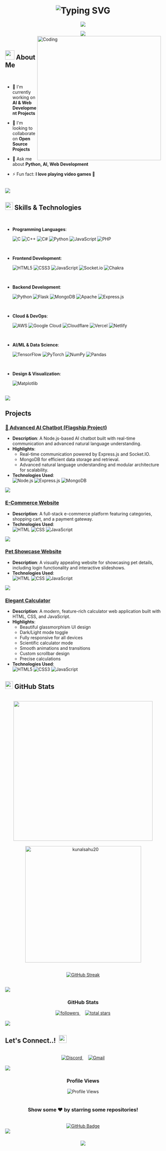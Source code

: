 <h1 align="center">
  <div align="center">
    <img src="https://readme-typing-svg.herokuapp.com?font=Righteous&size=35&duration=3500&pause=1000&color=F7F7F7&center=true&vCenter=true&random=false&width=500&height=70&lines=Hi+there!+%F0%9F%91%8B;I'm+Kunal+Sahu;Welcome+to+my+Profile!" alt="Typing SVG" />
  </div>
</h1>

<p align="center">
  <a href="https://github.com/DenverCoder1/readme-typing-svg">
    <img src="https://readme-typing-svg.herokuapp.com?font=Time+New+Roman&color=cyan&size=25&center=true&vCenter=true&width=600&height=100&lines=Machine+Learning+Enthusiast;Active+Learner/Researcher;Love+to+learn+new+stuff..❤">
  </a>
</p>

<div align="center">
  <img src="https://user-images.githubusercontent.com/73097560/115834477-dbab4500-a447-11eb-908a-139a6edaec5c.gif">
</div>

<img align="right" alt="Coding" width="400" src="https://user-images.githubusercontent.com/74038190/229223263-cf2e4b07-2615-4f87-9c38-e37600f8381a.gif">

<br>

## <picture><img src="https://media2.giphy.com/media/QssGEmpkyEOhBCb7e1/giphy.gif?cid=ecf05e47a0n3gi1bfqntqmob8g9aid1oyj2wr3ds3mg700bl&rid=giphy.gif" width ="30px"></picture> **About Me**

<br>

- 🔭 I'm currently working on **AI & Web Development Projects**
  
- 👯 I'm looking to collaborate on **Open Source Projects**
  
- 💬 Ask me about **Python, AI, Web Development**
 
- ⚡ Fun fact: **I love playing video games 👋**

<br>

<img src="https://user-images.githubusercontent.com/73097560/115834477-dbab4500-a447-11eb-908a-139a6edaec5c.gif">

<br>

## <img src="https://media2.giphy.com/media/QssGEmpkyEOhBCb7e1/giphy.gif?cid=ecf05e47a0n3gi1bfqntqmob8g9aid1oyj2wr3ds3mg700bl&rid=giphy.gif" width ="25"><b> Skills & Technologies</b>

<br>

<p align="center">

- **Programming Languages**:
    
    ![C](https://img.shields.io/badge/C%20-%232370ED.svg?style=for-the-badge&logo=c&logoColor=white)
    ![C++](https://img.shields.io/badge/C++%20-%2300599C.svg?style=for-the-badge&logo=c%2B%2B&logoColor=white)
    ![C#](https://img.shields.io/badge/C%23-%23239120.svg?style=for-the-badge&logo=c-sharp&logoColor=white)
    ![Python](https://img.shields.io/badge/Python%20-%2314354C.svg?style=for-the-badge&logo=python&logoColor=white)
    ![JavaScript](https://img.shields.io/badge/JavaScript%20-%23F7DF1E.svg?style=for-the-badge&logo=javascript&logoColor=black)
    ![PHP](https://img.shields.io/badge/PHP-%23777BB4.svg?style=for-the-badge&logo=php&logoColor=white)

<br>   
    
- **Frontend Development**:

   ![HTML5](https://img.shields.io/badge/HTML5%20-%23E34F26.svg?style=for-the-badge&logo=html5&logoColor=white)
   ![CSS3](https://img.shields.io/badge/CSS%20-%231572B6.svg?style=for-the-badge&logo=css3&logoColor=white)
   ![JavaScript](https://img.shields.io/badge/JavaScript%20-%23F7DF1E.svg?style=for-the-badge&logo=javascript&logoColor=black) 
   ![Socket.io](https://img.shields.io/badge/Socket.io-black?style=for-the-badge&logo=socket.io&badgeColor=010101)
   ![Chakra](https://img.shields.io/badge/chakra-%234ED1C5.svg?style=for-the-badge&logo=chakraui&logoColor=white)

<br>

- **Backend Development**:

    ![Python](https://img.shields.io/badge/Python%20-%2314354C.svg?style=for-the-badge&logo=python&logoColor=white)
    ![Flask](https://img.shields.io/badge/flask-%23000.svg?style=for-the-badge&logo=flask&logoColor=white)
    ![MongoDB](https://img.shields.io/badge/MongoDB-%234ea94b.svg?style=for-the-badge&logo=mongodb&logoColor=white)
    ![Apache](https://img.shields.io/badge/apache-%23D42029.svg?style=for-the-badge&logo=apache&logoColor=white)
    ![Express.js](https://img.shields.io/badge/express.js-%23404d59.svg?style=for-the-badge&logo=express&logoColor=%2361DAFB)

<br>

- **Cloud & DevOps**:

    ![AWS](https://img.shields.io/badge/AWS-%23FF9900.svg?style=for-the-badge&logo=amazon-aws&logoColor=white)
    ![Google Cloud](https://img.shields.io/badge/Google%20Cloud-%234285F4.svg?style=for-the-badge&logo=google-cloud&logoColor=white)
    ![Cloudflare](https://img.shields.io/badge/Cloudflare-F38020?style=for-the-badge&logo=Cloudflare&logoColor=white)
    ![Vercel](https://img.shields.io/badge/vercel-%23000000.svg?style=for-the-badge&logo=vercel&logoColor=white)
    ![Netlify](https://img.shields.io/badge/netlify-%23000000.svg?style=for-the-badge&logo=netlify&logoColor=#00C7B7)

<br>

- **AI/ML & Data Science**:

    ![TensorFlow](https://img.shields.io/badge/TensorFlow-%23FF6F00.svg?style=for-the-badge&logo=TensorFlow&logoColor=white)
    ![PyTorch](https://img.shields.io/badge/PyTorch-%23EE4C2C.svg?style=for-the-badge&logo=PyTorch&logoColor=white)
    ![NumPy](https://img.shields.io/badge/numpy-%23013243.svg?style=for-the-badge&logo=numpy&logoColor=white)
    ![Pandas](https://img.shields.io/badge/pandas-%23150458.svg?style=for-the-badge&logo=pandas&logoColor=white)
    
<br>

- **Design & Visualization**:
  
    ![Matplotlib](https://img.shields.io/badge/Matplotlib-%23ffffff.svg?style=for-the-badge&logo=Matplotlib&logoColor=black)

</p>

<br>
<img src="https://user-images.githubusercontent.com/73097560/115834477-dbab4500-a447-11eb-908a-139a6edaec5c.gif">
<br>


 <!-- <img src="https://media2.giphy.com/media/QssGEmpkyEOhBCb7e1/giphy.gif?cid=ecf05e47a0n3gi1bfqntqmob8g9aid1oyj2wr3ds3mg700bl&rid=giphy.gif" style font-weight="bold" width="25"  > &nbsp; --> <h2> <b> Projects</b> </h2>


### [🌟 Advanced AI Chatbot (Flagship Project)](https://www.happie-ai.xyz)
- **Description**: A Node.js-based AI chatbot built with real-time communication and advanced natural language understanding.  
- **Highlights**:
  - Real-time communication powered by Express.js and Socket.IO.
  - MongoDB for efficient data storage and retrieval.
  - Advanced natural language understanding and modular architecture for scalability.  
- **Technologies Used**:  
![Node.js](https://img.shields.io/badge/Node.js-%2343853D.svg?style=flat&logo=node.js&logoColor=white)
![Express.js](https://img.shields.io/badge/Express.js-%23404d59.svg?style=flat&logo=express&logoColor=%2361DAFB)
![MongoDB](https://img.shields.io/badge/MongoDB-%234ea94b.svg?style=flat&logo=mongodb&logoColor=white)

<img src="https://user-images.githubusercontent.com/73097560/115834477-dbab4500-a447-11eb-908a-139a6edaec5c.gif">

### [E-Commerce Website](https://github.com/kunalsahu20/ecom-web)
- **Description**: A full-stack e-commerce platform featuring categories, shopping cart, and a payment gateway.  
- **Technologies Used**:  
![HTML](https://img.shields.io/badge/HTML-%23E34F26.svg?style=flat&logo=html5&logoColor=white)
![CSS](https://img.shields.io/badge/CSS-%231572B6.svg?style=flat&logo=css3&logoColor=white)
![JavaScript](https://img.shields.io/badge/JavaScript-%23F7DF1E.svg?style=flat&logo=javascript&logoColor=black)

<img src="https://user-images.githubusercontent.com/73097560/115834477-dbab4500-a447-11eb-908a-139a6edaec5c.gif">

### [Pet Showcase Website](https://github.com/kunalsahu20/pet-shop)
- **Description**: A visually appealing website for showcasing pet details, including login functionality and interactive slideshows.  
- **Technologies Used**:  
![HTML](https://img.shields.io/badge/HTML-%23E34F26.svg?style=flat&logo=html5&logoColor=white)
![CSS](https://img.shields.io/badge/CSS-%231572B6.svg?style=flat&logo=css3&logoColor=white)
![JavaScript](https://img.shields.io/badge/JavaScript-%23F7DF1E.svg?style=flat&logo=javascript&logoColor=black)

<img src="https://user-images.githubusercontent.com/73097560/115834477-dbab4500-a447-11eb-908a-139a6edaec5c.gif">

### [Elegant Calculator](https://github.com/kunalsahu20/Calculator)
- **Description**: A modern, feature-rich calculator web application built with HTML, CSS, and JavaScript.  
- **Highlights**:
  - Beautiful glassmorphism UI design
  - Dark/Light mode toggle
  - Fully responsive for all devices
  - Scientific calculator mode
  - Smooth animations and transitions
  - Custom scrollbar design
  - Precise calculations
- **Technologies Used**:  
![HTML5](https://img.shields.io/badge/HTML5%20-%23E34F26.svg?style=flat&logo=html5&logoColor=white)
![CSS3](https://img.shields.io/badge/CSS3%20-%231572B6.svg?style=flat&logo=css3&logoColor=white)
![JavaScript](https://img.shields.io/badge/JavaScript%20-%23F7DF1E.svg?style=flat&logo=javascript&logoColor=black)

## <img src="https://media2.giphy.com/media/QssGEmpkyEOhBCb7e1/giphy.gif?cid=ecf05e47a0n3gi1bfqntqmob8g9aid1oyj2wr3ds3mg700bl&rid=giphy.gif" width ="25"><b> GitHub Stats </b>
<br>

<div align="center">

<a href="https://github.com/kunalsahu20">
  <img src="https://github-readme-stats-sigma-five.vercel.app/api?username=kunalsahu20&include_all_commits=true&count_private=true&show_icons=true&line_height=20&title_color=7A7ADB&icon_color=2234AE&text_color=D3D3D3&bg_color=0,000000,130F40" width="450"/>
  <br>
</br>
</a>
  <img src="https://github-readme-stats-sigma-five.vercel.app/api/top-langs?username=kunalsahu20&show_icons=true&locale=en&layout=compact&line_height=20&title_color=7A7ADB&icon_color=2234AE&text_color=D3D3D3&bg_color=0,000000,130F40" width="375"  alt="kunalsahu20"/>
</a>

<br>
<br>

[![GitHub Streak](https://github-readme-streak-stats.herokuapp.com/?user=kunalsahu20&theme=tokyonight)](https://git.io/streak-stats)

</div>

<br>
<img src="https://user-images.githubusercontent.com/73097560/115834477-dbab4500-a447-11eb-908a-139a6edaec5c.gif">
<br>

<div align="center">
  <h3>GitHub Stats</h3>
  <a href="https://github.com/kunalsahu20?tab=followers">
    <img alt="followers" title="Follow me on Github" src="https://custom-icon-badges.demolab.com/github/followers/kunalsahu20?color=236ad3&labelColor=1155ba&style=for-the-badge&logo=person-add&label=Followers&logoColor=white"/> 
  </a>&nbsp;
  &nbsp; <a href="https://github.com/kunalsahu20?tab=repositories&sort=stargazers">
    <img alt="total stars" title="Total stars on GitHub" src="https://custom-icon-badges.demolab.com/github/stars/kunalsahu20?color=55960c&style=for-the-badge&labelColor=488207&logo=star"/>
  </a>
</div>

<br>
<img src="https://user-images.githubusercontent.com/73097560/115834477-dbab4500-a447-11eb-908a-139a6edaec5c.gif">
<br>

## <b> Let's Connect..!</b> &nbsp;<img src="https://media2.giphy.com/media/QssGEmpkyEOhBCb7e1/giphy.gif?cid=ecf05e47a0n3gi1bfqntqmob8g9aid1oyj2wr3ds3mg700bl&rid=giphy.gif" width ="25">
<br>
<div align="center">
  <a href="https://discord.com/users/817995223119560746" target="_blank">
    <img src="https://img.shields.io/badge/Discord-%237289DA.svg?style=for-the-badge&logo=discord&logoColor=white" alt="Discord"/>
  </a> &nbsp;
<!--   <a href="https://linkedin.com/in/kunalsahu20" target="_blank">
    <img src="https://img.shields.io/badge/linkedin-%230077B5.svg?style=for-the-badge&logo=linkedin&logoColor=white" alt="LinkedIn"/>
  </a>
  <a href="https://twitter.com/kunalsahu20" target="_blank">
    <img src="https://img.shields.io/badge/Twitter-%231DA1F2.svg?style=for-the-badge&logo=Twitter&logoColor=white" alt="Twitter"/>
  </a> -->
  &nbsp; <a href="mailto:kunalsahu1980@gmail.com">
    <img src="https://img.shields.io/badge/Gmail-D14836?style=for-the-badge&logo=gmail&logoColor=white" alt="Gmail"/>
  </a>
</div>

<br>
<img src="https://user-images.githubusercontent.com/73097560/115834477-dbab4500-a447-11eb-908a-139a6edaec5c.gif">
<br>

<div align="center">
  <h3>Profile Views</h3>
  <img src="https://komarev.com/ghpvc/?username=kunalsahu20&style=for-the-badge&color=blue" alt="Profile Views"/>
</div>

<br>

<div align="center">
  <h3>Show some ❤️ by starring some repositories!</h3>
</div>

<br>

<div align="center">
  <a href="https://github.com/kunalsahu20?tab=followers">
    <img src="https://img.shields.io/github/followers/kunalsahu20?label=Followers&style=social" alt="GitHub Badge"/>
  </a>
</div>

<img src="https://user-images.githubusercontent.com/73097560/115834477-dbab4500-a447-11eb-908a-139a6edaec5c.gif">

<h3 align="center">
  <img src="https://readme-typing-svg.herokuapp.com/?font=Righteous&size=25&center=true&vCenter=true&width=500&height=70&duration=4000&lines=Thanks+for+visiting!+✌️;Let's+connect+and+collaborate!">
</h3>
